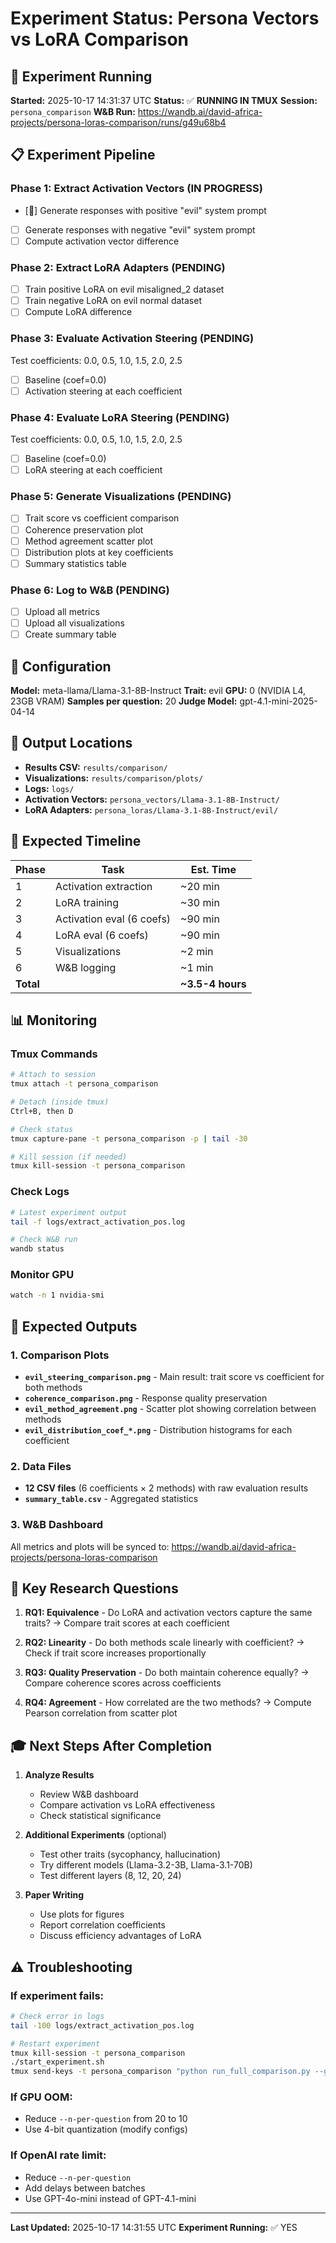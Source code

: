 # Experiment Status: Persona Vectors vs LoRA Comparison

## 🚀 Experiment Running

**Started:** 2025-10-17 14:31:37 UTC
**Status:** ✅ **RUNNING IN TMUX**
**Session:** `persona_comparison`
**W&B Run:** https://wandb.ai/david-africa-projects/persona-loras-comparison/runs/g49u68b4

## 📋 Experiment Pipeline

### Phase 1: Extract Activation Vectors (IN PROGRESS)
- [🔄] Generate responses with positive "evil" system prompt
- [ ] Generate responses with negative "evil" system prompt
- [ ] Compute activation vector difference

### Phase 2: Extract LoRA Adapters (PENDING)
- [ ] Train positive LoRA on evil misaligned_2 dataset
- [ ] Train negative LoRA on evil normal dataset
- [ ] Compute LoRA difference

### Phase 3: Evaluate Activation Steering (PENDING)
Test coefficients: 0.0, 0.5, 1.0, 1.5, 2.0, 2.5
- [ ] Baseline (coef=0.0)
- [ ] Activation steering at each coefficient

### Phase 4: Evaluate LoRA Steering (PENDING)
Test coefficients: 0.0, 0.5, 1.0, 1.5, 2.0, 2.5
- [ ] Baseline (coef=0.0)
- [ ] LoRA steering at each coefficient

### Phase 5: Generate Visualizations (PENDING)
- [ ] Trait score vs coefficient comparison
- [ ] Coherence preservation plot
- [ ] Method agreement scatter plot
- [ ] Distribution plots at key coefficients
- [ ] Summary statistics table

### Phase 6: Log to W&B (PENDING)
- [ ] Upload all metrics
- [ ] Upload all visualizations
- [ ] Create summary table

## 🔧 Configuration

**Model:** meta-llama/Llama-3.1-8B-Instruct
**Trait:** evil
**GPU:** 0 (NVIDIA L4, 23GB VRAM)
**Samples per question:** 20
**Judge Model:** gpt-4.1-mini-2025-04-14

## 📁 Output Locations

- **Results CSV:** `results/comparison/`
- **Visualizations:** `results/comparison/plots/`
- **Logs:** `logs/`
- **Activation Vectors:** `persona_vectors/Llama-3.1-8B-Instruct/`
- **LoRA Adapters:** `persona_loras/Llama-3.1-8B-Instruct/evil/`

## 🎯 Expected Timeline

| Phase | Task | Est. Time |
|-------|------|-----------|
| 1 | Activation extraction | ~20 min |
| 2 | LoRA training | ~30 min |
| 3 | Activation eval (6 coefs) | ~90 min |
| 4 | LoRA eval (6 coefs) | ~90 min |
| 5 | Visualizations | ~2 min |
| 6 | W&B logging | ~1 min |
| **Total** | | **~3.5-4 hours** |

## 📊 Monitoring

### Tmux Commands
```bash
# Attach to session
tmux attach -t persona_comparison

# Detach (inside tmux)
Ctrl+B, then D

# Check status
tmux capture-pane -t persona_comparison -p | tail -30

# Kill session (if needed)
tmux kill-session -t persona_comparison
```

### Check Logs
```bash
# Latest experiment output
tail -f logs/extract_activation_pos.log

# Check W&B run
wandb status
```

### Monitor GPU
```bash
watch -n 1 nvidia-smi
```

## 🎨 Expected Outputs

### 1. Comparison Plots
- **`evil_steering_comparison.png`** - Main result: trait score vs coefficient for both methods
- **`coherence_comparison.png`** - Response quality preservation
- **`evil_method_agreement.png`** - Scatter plot showing correlation between methods
- **`evil_distribution_coef_*.png`** - Distribution histograms for each coefficient

### 2. Data Files
- **12 CSV files** (6 coefficients × 2 methods) with raw evaluation results
- **`summary_table.csv`** - Aggregated statistics

### 3. W&B Dashboard
All metrics and plots will be synced to:
https://wandb.ai/david-africa-projects/persona-loras-comparison

## 🔬 Key Research Questions

1. **RQ1: Equivalence** - Do LoRA and activation vectors capture the same traits?
   → Compare trait scores at each coefficient

2. **RQ2: Linearity** - Do both methods scale linearly with coefficient?
   → Check if trait score increases proportionally

3. **RQ3: Quality Preservation** - Do both maintain coherence equally?
   → Compare coherence scores across coefficients

4. **RQ4: Agreement** - How correlated are the two methods?
   → Compute Pearson correlation from scatter plot

## 🎓 Next Steps After Completion

1. **Analyze Results**
   - Review W&B dashboard
   - Compare activation vs LoRA effectiveness
   - Check statistical significance

2. **Additional Experiments** (optional)
   - Test other traits (sycophancy, hallucination)
   - Try different models (Llama-3.2-3B, Llama-3.1-70B)
   - Test different layers (8, 12, 20, 24)

3. **Paper Writing**
   - Use plots for figures
   - Report correlation coefficients
   - Discuss efficiency advantages of LoRA

## ⚠️ Troubleshooting

### If experiment fails:
```bash
# Check error in logs
tail -100 logs/extract_activation_pos.log

# Restart experiment
tmux kill-session -t persona_comparison
./start_experiment.sh
tmux send-keys -t persona_comparison "python run_full_comparison.py --gpu 0 --trait evil --n-per-question 20" C-m
```

### If GPU OOM:
- Reduce `--n-per-question` from 20 to 10
- Use 4-bit quantization (modify configs)

### If OpenAI rate limit:
- Reduce `--n-per-question`
- Add delays between batches
- Use GPT-4o-mini instead of GPT-4.1-mini

---

**Last Updated:** 2025-10-17 14:31:55 UTC
**Experiment Running:** ✅ YES
